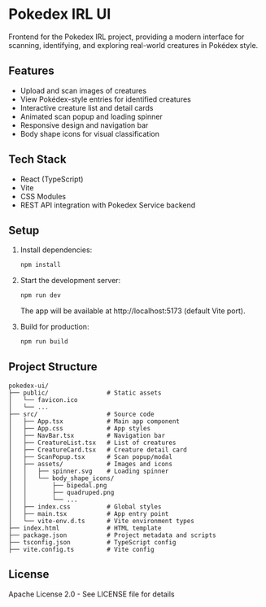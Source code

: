 # Pokedex IRL UI

Frontend for the Pokedex IRL project, providing a modern interface for scanning, identifying, and exploring real-world creatures in Pokédex style.

## Features

- Upload and scan images of creatures
- View Pokédex-style entries for identified creatures
- Interactive creature list and detail cards
- Animated scan popup and loading spinner
- Responsive design and navigation bar
- Body shape icons for visual classification

## Tech Stack

- React (TypeScript)
- Vite
- CSS Modules
- REST API integration with Pokedex Service backend

## Setup

1. Install dependencies:
   ```bash
   npm install
   ```

2. Start the development server:
   ```bash
   npm run dev
   ```
   The app will be available at http://localhost:5173 (default Vite port).

3. Build for production:
   ```bash
   npm run build
   ```

## Project Structure

```
pokedex-ui/
├── public/                # Static assets
│   └── favicon.ico
│   └── ...
├── src/                   # Source code
│   ├── App.tsx            # Main app component
│   ├── App.css            # App styles
│   ├── NavBar.tsx         # Navigation bar
│   ├── CreatureList.tsx   # List of creatures
│   ├── CreatureCard.tsx   # Creature detail card
│   ├── ScanPopup.tsx      # Scan popup/modal
│   ├── assets/            # Images and icons
│   │   ├── spinner.svg    # Loading spinner
│   │   └── body_shape_icons/
│   │       ├── bipedal.png
│   │       ├── quadruped.png
│   │       └── ...
│   ├── index.css          # Global styles
│   ├── main.tsx           # App entry point
│   └── vite-env.d.ts      # Vite environment types
├── index.html             # HTML template
├── package.json           # Project metadata and scripts
├── tsconfig.json          # TypeScript config
├── vite.config.ts         # Vite config
```

## License

Apache License 2.0 - See LICENSE file for details

